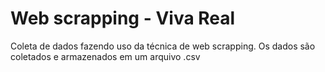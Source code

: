 <h1> Web scrapping - Viva Real </h1>

Coleta de dados fazendo uso da técnica de web scrapping.
Os dados são coletados e armazenados em um arquivo .csv